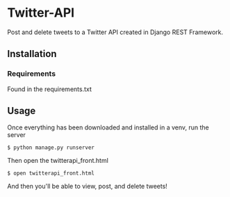 # Twitter-API

Post and delete tweets to a Twitter API created in Django REST Framework.

## Installation

### Requirements

Found in the requirements.txt

## Usage

Once everything has been downloaded and installed in a venv, run the server
```
$ python manage.py runserver
```

Then open the twitterapi_front.html
```
$ open twitterapi_front.html
```

And then you'll be able to view, post, and delete tweets!

